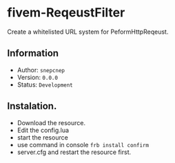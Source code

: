 # fivem-ReqeustFilter
Create a whitelisted URL system for PeformHttpReqeust.

## Information
- Author: `snepcnep`
- Version: `0.0.0`
- Status: `Development`

## Instalation.
- Download the resource.
- Edit the config.lua
- start the resource
- use command in console `frb install confirm`
- server.cfg and restart the resource first.

